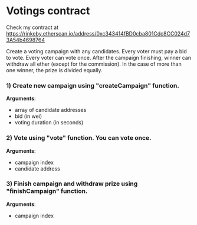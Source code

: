 # Votings contract
Check my contract at https://rinkeby.etherscan.io/address/0xc343414fBD0cba801Cdc8CC024d73A54b4698764

Сreate a voting campaign with any candidates. 
Every voter must pay a bid to vote. Every voter can vote once.
After the campaign finishing, winner can withdraw all ether (except for the commission).
In the case of more than one winner, the prize is divided equally.


### 1) Create new campaign  using "createCampaign" function.  
 **Arguments**: 
 - array of candidate addresses
 - bid (in wei)
 - voting duration (in seconds)  
   

### 2) Vote using  "vote" function.  You can vote once.
**Arguments**: 
 -  campaign index
 -  candidate address    
    

 ### 3) Finish campaign and withdraw prize using "finishCampaign" function.  
**Arguments**: 
 -  campaign index   
